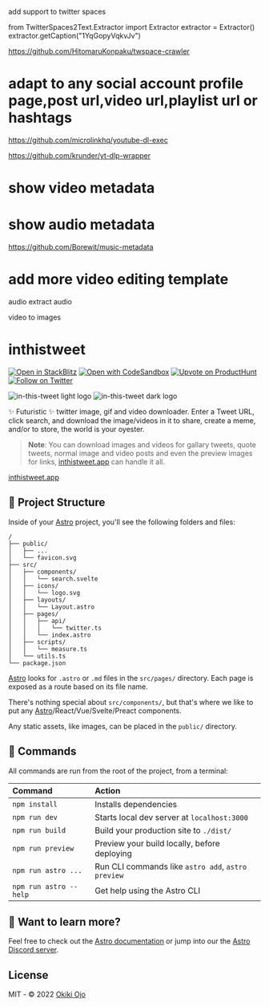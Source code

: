 add support to twitter spaces


from TwitterSpaces2Text.Extractor import Extractor
extractor = Extractor()
extractor.getCaption("1YqGopyVqkvJv")

https://github.com/HitomaruKonpaku/twspace-crawler


# adapt to any social account profile page,post url,video url,playlist url or hashtags

https://github.com/microlinkhq/youtube-dl-exec

https://github.com/krunder/yt-dlp-wrapper

# show video metadata

# show audio metadata

https://github.com/Borewit/music-metadata

# add more video editing template

audio extract
audio

video to images

# inthistweet

[![Open in StackBlitz](https://developer.stackblitz.com/img/open_in_stackblitz.svg)](https://stackblitz.com/github/okikio/inthistweet)
[![Open with CodeSandbox](https://assets.codesandbox.io/github/button-edit-lime.svg)](https://codesandbox.io/s/github/okikio/inthistweet)
[![Upvote on ProductHunt](./public/product-hunt-badge-dark.svg)](https://www.producthunt.com/posts/in-this-tweet?utm_source=badge-featured&utm_medium=badge&utm_souce=badge-in-this-tweet)
[![Follow on Twitter](./public/twitter-badge-dark.svg)](https://twitter.com/@inthistweet_dev)

<!-- ![Upvote on ProductHunt(./public/product-hunt-badge-dark.svg#gh-dark-mode-only) -->
<!-- ![Follow on Twitter](./public/twitter-badge-dark.svg#gh-dark-mode-only) -->

![in-this-tweet light logo](public/logo-full-light.svg#gh-light-mode-only)
![in-this-tweet dark logo](public/logo-full-dark.svg#gh-dark-mode-only)

✨ Futuristic ✨ twitter image, gif and video downloader.
Enter a Tweet URL, click search, and download the image/videos in it to share, create a meme, and/or to store, the world is your oyester.

> **Note**: You can download images and videos for gallary tweets, quote tweets, normal image and video posts and even the preview images for links, [inthistweet.app](https://inthistweet.app) can handle it all.

[inthistweet.app](https://inthistweet.app)

## 🚀 Project Structure

Inside of your [Astro](https://astro.build) project, you'll see the following folders and files:

```
/
├── public/
│   ├── ...
│   └── favicon.svg
├── src/
│   ├── components/
│   │   └── search.svelte
│   ├── icons/
│   │   └── logo.svg
│   ├── layouts/
│   │   └── Layout.astro
│   ├── pages/
│   │   ├── api/
│   │   │   └── twitter.ts
│   │   └── index.astro
│   ├── scripts/
│   │   └── measure.ts
│   └── utils.ts
└── package.json
```

[Astro](https://astro.build) looks for `.astro` or `.md` files in the `src/pages/` directory. Each page is exposed as a route based on its file name.

There's nothing special about `src/components/`, but that's where we like to put any [Astro](https://astro.build)/React/Vue/Svelte/Preact components.

Any static assets, like images, can be placed in the `public/` directory.

## 🧞 Commands

All commands are run from the root of the project, from a terminal:

| Command                | Action                                             |
| :--------------------- | :------------------------------------------------- |
| `npm install`          | Installs dependencies                              |
| `npm run dev`          | Starts local dev server at `localhost:3000`        |
| `npm run build`        | Build your production site to `./dist/`            |
| `npm run preview`      | Preview your build locally, before deploying       |
| `npm run astro ...`    | Run CLI commands like `astro add`, `astro preview` |
| `npm run astro --help` | Get help using the Astro CLI                       |

## 👀 Want to learn more?

Feel free to check out the [Astro documentation](https://docs.astro.build) or jump into our the [Astro Discord server](https://astro.build/chat).

## License

MIT - © 2022 [Okiki Ojo](https://okikio.dev)
